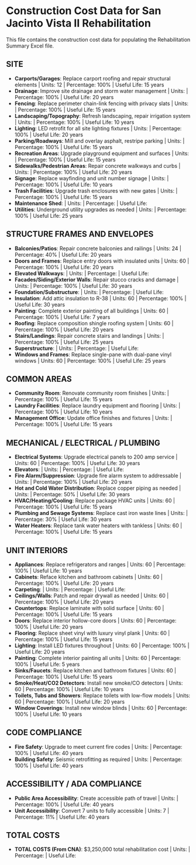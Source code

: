 # Construction Cost Data for San Jacinto Vista II Rehabilitation

This file contains the construction cost data for populating the Rehabilitation Summary Excel file.

## SITE
- **Carports/Garages**: Replace carport roofing and repair structural elements | Units: 12 | Percentage: 100% | Useful Life: 15 years
- **Drainage**: Improve site drainage and storm water management | Units: | Percentage: 100% | Useful Life: 20 years
- **Fencing**: Replace perimeter chain-link fencing with privacy slats | Units: | Percentage: 100% | Useful Life: 15 years
- **Landscaping/Topography**: Refresh landscaping, repair irrigation system | Units: | Percentage: 100% | Useful Life: 10 years
- **Lighting**: LED retrofit for all site lighting fixtures | Units: | Percentage: 100% | Useful Life: 20 years
- **Parking/Roadways**: Mill and overlay asphalt, restripe parking | Units: | Percentage: 100% | Useful Life: 15 years
- **Recreation Areas**: Upgrade playground equipment and surfaces | Units: | Percentage: 100% | Useful Life: 15 years
- **Sidewalks/Pedestrian Areas**: Repair concrete walkways and curbs | Units: | Percentage: 100% | Useful Life: 20 years
- **Signage**: Replace wayfinding and unit number signage | Units: | Percentage: 100% | Useful Life: 10 years
- **Trash Facilities**: Upgrade trash enclosures with new gates | Units: | Percentage: 100% | Useful Life: 15 years
- **Maintenance Shed**: | Units: | Percentage: | Useful Life: 
- **Utilities**: Underground utility upgrades as needed | Units: | Percentage: 100% | Useful Life: 25 years

## STRUCTURE FRAMES AND ENVELOPES
- **Balconies/Patios**: Repair concrete balconies and railings | Units: 24 | Percentage: 40% | Useful Life: 20 years
- **Doors and Frames**: Replace entry doors with insulated units | Units: 60 | Percentage: 100% | Useful Life: 20 years
- **Elevated Walkways**: | Units: | Percentage: | Useful Life: 
- **Facades/Siding/Exterior Walls**: Repair stucco cracks and damage | Units: | Percentage: 100% | Useful Life: 30 years
- **Foundation/Substructure**: | Units: | Percentage: | Useful Life: 
- **Insulation**: Add attic insulation to R-38 | Units: 60 | Percentage: 100% | Useful Life: 30 years
- **Painting**: Complete exterior painting of all buildings | Units: 60 | Percentage: 100% | Useful Life: 7 years
- **Roofing**: Replace composition shingle roofing system | Units: 60 | Percentage: 100% | Useful Life: 20 years
- **Stairs/Landings**: Repair concrete stairs and landings | Units: | Percentage: 100% | Useful Life: 25 years
- **Superstructure**: | Units: | Percentage: | Useful Life: 
- **Windows and Frames**: Replace single-pane with dual-pane vinyl windows | Units: 60 | Percentage: 100% | Useful Life: 25 years

## COMMON AREAS
- **Community Room**: Renovate community room finishes | Units: | Percentage: 100% | Useful Life: 15 years
- **Laundry Facilities**: Replace laundry equipment and flooring | Units: | Percentage: 100% | Useful Life: 10 years
- **Management Office**: Update office finishes and fixtures | Units: | Percentage: 100% | Useful Life: 15 years

## MECHANICAL / ELECTRICAL / PLUMBING
- **Electrical Systems**: Upgrade electrical panels to 200 amp service | Units: 60 | Percentage: 100% | Useful Life: 30 years
- **Elevators**: | Units: | Percentage: | Useful Life: 
- **Fire Alarm/Suppression**: Upgrade fire alarm system to addressable | Units: | Percentage: 100% | Useful Life: 20 years
- **Hot and Cold Water Distribution**: Replace copper piping as needed | Units: | Percentage: 50% | Useful Life: 30 years
- **HVAC/Heating/Cooling**: Replace package HVAC units | Units: 60 | Percentage: 100% | Useful Life: 15 years
- **Plumbing and Sewage Systems**: Replace cast iron waste lines | Units: | Percentage: 30% | Useful Life: 30 years
- **Water Heaters**: Replace tank water heaters with tankless | Units: 60 | Percentage: 100% | Useful Life: 15 years

## UNIT INTERIORS
- **Appliances**: Replace refrigerators and ranges | Units: 60 | Percentage: 100% | Useful Life: 10 years
- **Cabinets**: Reface kitchen and bathroom cabinets | Units: 60 | Percentage: 100% | Useful Life: 20 years
- **Carpeting**: | Units: | Percentage: | Useful Life: 
- **Ceilings/Walls**: Patch and repair drywall as needed | Units: 60 | Percentage: 100% | Useful Life: 20 years
- **Countertops**: Replace laminate with solid surface | Units: 60 | Percentage: 100% | Useful Life: 15 years
- **Doors**: Replace interior hollow-core doors | Units: 60 | Percentage: 100% | Useful Life: 20 years
- **Flooring**: Replace sheet vinyl with luxury vinyl plank | Units: 60 | Percentage: 100% | Useful Life: 15 years
- **Lighting**: Install LED fixtures throughout | Units: 60 | Percentage: 100% | Useful Life: 20 years
- **Painting**: Complete interior painting all units | Units: 60 | Percentage: 100% | Useful Life: 5 years
- **Sinks/Faucets**: Replace kitchen and bathroom fixtures | Units: 60 | Percentage: 100% | Useful Life: 15 years
- **Smoke/Heat/CO2 Detectors**: Install new smoke/CO detectors | Units: 60 | Percentage: 100% | Useful Life: 10 years
- **Toilets, Tubs and Showers**: Replace toilets with low-flow models | Units: 60 | Percentage: 100% | Useful Life: 20 years
- **Window Coverings**: Install new window blinds | Units: 60 | Percentage: 100% | Useful Life: 10 years

## CODE COMPLIANCE
- **Fire Safety**: Upgrade to meet current fire codes | Units: | Percentage: 100% | Useful Life: 40 years
- **Building Safety**: Seismic retrofitting as required | Units: | Percentage: 100% | Useful Life: 40 years

## ACCESSIBILITY / ADA COMPLIANCE
- **Public Area Accessibility**: Create accessible path of travel | Units: | Percentage: 100% | Useful Life: 40 years
- **Unit Accessibility**: Convert 7 units to fully accessible | Units: 7 | Percentage: 11% | Useful Life: 40 years

## TOTAL COSTS
- **TOTAL COSTS (From CNA)**: $3,250,000 total rehabilitation cost | Units: | Percentage: | Useful Life:
